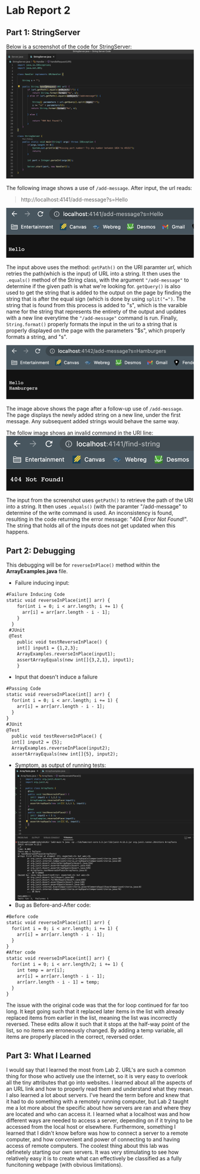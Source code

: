 # Lab Report 2

## Part 1: StringServer 

Below is a screenshot of the code for StringServer:
![Image](lab2image1.png)

The following image shows a use of `/add-message`. After input, the url reads: 
> http://localhost:4141/add-message?s=Hello

![Image](lab2image2.png)

The input above uses the method: `getPath()` on the URI paramter *url*, which retries the path(which is the input) of URL into a string. It then uses the `.equals()` method of the String class, with the argument `"/add-message"` to determine if the given path is what we're looking for. `getQuery()` is also used to get the string that is added to the output on the page by finding the string that is after the equal sign (which is done by using `split("=")`. The string that is found from this process is added to "s", which is the varaible name for the string that represents the entirety of the output and updates with a new line everytime the `"/add-message"` command is run. Finally, `String.format()` properly formats the input in the uri to a string that is properly displayed on the page with the parameters "$s", which properly formats a string, and "s".

![Image](lab2image5.png)

The image above shows the page after a follow-up use of `/add-message`. The page displays the newly added string on a new line, under the first message. Any subsequent added strings would behave the same way. 

The follow image shows an invalid command in the URI line:
![Image](lab2image3.png)

The input from the screenshot uses `getPath()` to retrieve the path of the URI into a string. It then uses `.equals()` (with the paramter "/add-message" to determine of the write command is used. An inconsistency is found, resulting in the code returning the error message: "*404 Error Not Found!*". The string that holds all of the inputs does not get updated when this happens.

## Part 2: Debugging

This debugging will be for `reverseInPlace()` method within the **ArrayExamples.java** file.

* Failure inducing input:
```
#Failure Inducing Code
static void reverseInPlace(int[] arr) {
    for(int i = 0; i < arr.length; i += 1) {
      arr[i] = arr[arr.length - i - 1];
    }
  }
 #JUnit
 @Test 
	public void testReverseInPlace() {
    int[] input1 = {1,2,3};
    ArrayExamples.reverseInPlace(input1);
    assertArrayEquals(new int[]{3,2,1}, input1);
	}
  ```
  * Input that doesn't induce a failure
  ```
  #Passing Code
static void reverseInPlace(int[] arr) {
    for(int i = 0; i < arr.length; i += 1) {
      arr[i] = arr[arr.length - i - 1];
    }
  }
 #JUnit
 @Test 
	public void testReverseInPlace() {
    int[] input2 = {5};
    ArrayExamples.reverseInPlace(input2);
    assertArrayEquals(new int[]{5}, input2);
   ```
  * Symptom, as output of running tests:
  ![Image](lab2image4.png)
  * Bug as Before-and-After code:
  ```
  #Before code
  static void reverseInPlace(int[] arr) {
    for(int i = 0; i < arr.length; i += 1) {
      arr[i] = arr[arr.length - i - 1];
    }
  }
  #After code
  static void reverseInPlace(int[] arr) {
    for(int i = 0; i < arr.length/2; i += 1) {
      int temp = arr[i];
      arr[i] = arr[arr.length - i - 1];
      arr[arr.length - i - 1] = temp;
    }
  }
  ```
  
  The issue with the original code was that the for loop continued for far too long. It kept going such that it replaced later items in the list with already replaced items from earlier in the list, meaning the list was incorrectly reversed. These edits allow it such that it stops at the half-way point of the list, so no items are erroneously changed. By adding a temp variable, all items are properly placed in the correct, reversed order. 
  
  
 ## Part 3: What I Learned
 
 I would say that I learned the most from Lab 2. URL's are such a common thing for those who actively use the internet, so it is very easy to overlook all the tiny attributes that go into websites. I learned about all the aspects of an URL link and how to properly read them and understand what they mean. I also learned a lot about servers. I've heard the term before and knew that it had to do something with a remotely running computer, but Lab 2 taught me a lot more about the specific about how servers are ran and where they are located and who can access it. I learned what a localhost was and how different ways are needed to access a server, depending on if it trying to be accessed from the local host or elsewhere. Furthermore, something I learned that I didn't know before was how to connect a server to a remote computer, and how convenient and power of connecting to and having access of remote computers. The coolest thing about this lab was definetely starting our own servers. It was very stimulating to see how relatively easy it is to create what can effectively be classified as a fully funcitoning webpage (with obvious limitations). 





